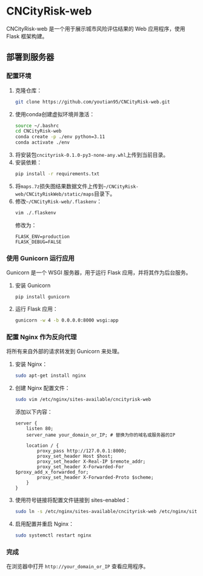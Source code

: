 # CNCityRisk-web

CNCityRisk-web 是一个用于展示城市风险评估结果的 Web 应用程序，使用 Flask 框架构建。

## 部署到服务器

###  配置环境

1. 克隆仓库：
    ```bash
    git clone https://github.com/youtian95/CNCityRisk-web.git
    ```
1. 使用conda创建虚拟环境并激活：
    ```bash
    source ~/.bashrc
    cd CNCityRisk-web
    conda create -p ./env python=3.11
    conda activate ./env
    ```
1. 将安装包`cncityrisk-0.1.0-py3-none-any.whl`上传到当前目录。
1. 安装依赖：
    ```bash
    pip install -r requirements.txt
    ```
1. 将`maps.7z`损失图结果数据文件上传到`~/CNCityRisk-web/CNCityRiskWeb/static/maps`目录下。
1. 修改`~/CNCityRisk-web/.flaskenv`：
    ```bash
    vim ./.flaskenv
    ```
    修改为：
    ```
    FLASK_ENV=production
    FLASK_DEBUG=FALSE
    ```

### 使用 Gunicorn 运行应用

Gunicorn 是一个 WSGI 服务器，用于运行 Flask 应用，并将其作为后台服务。

1. 安装 Gunicorn
    ```
    pip install gunicorn
    ```
2. 运行 Flask 应用：
    ```bash
    gunicorn -w 4 -b 0.0.0.0:8000 wsgi:app
    ```

### 配置 Nginx 作为反向代理

将所有来自外部的请求转发到 Gunicorn 来处理。

1. 安装 Nginx：
    ```bash
    sudo apt-get install nginx
    ```

2. 创建 Nginx 配置文件：
    ```bash
    sudo vim /etc/nginx/sites-available/cncityrisk-web
    ```

    添加以下内容：
    ```nginx
    server {
        listen 80;
        server_name your_domain_or_IP; # 替换为你的域名或服务器的IP

        location / {
            proxy_pass http://127.0.0.1:8000;
            proxy_set_header Host $host;
            proxy_set_header X-Real-IP $remote_addr;
            proxy_set_header X-Forwarded-For $proxy_add_x_forwarded_for;
            proxy_set_header X-Forwarded-Proto $scheme;
        }
    }
    ```
1. 使用符号链接将配置文件链接到 sites-enabled：
    ```bash
    sudo ln -s /etc/nginx/sites-available/cncityrisk-web /etc/nginx/sites-enabled
    ```
1. 启用配置并重启 Nginx：
    ```bash
    sudo systemctl restart nginx
    ```

### 完成

在浏览器中打开 `http://your_domain_or_IP` 查看应用程序。